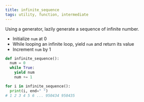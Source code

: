 ```yaml
---
title: infinite_sequence
tags: utility, function, intermediate
---
```


Using a generator, lazily generate a sequence of infinite number.

- Initialize `num` at 0
- While looping an infinite loop, yield `num` and return its value
- Increment `num` by 1 

```py
def infinite_sequence():
  num = 0
  while True:
    yield num
    num += 1
```

```py
for i in infinite_sequence():
  print(i, end=" ")
# 1 2 3 4 5 6 ... 950434 950435
```
